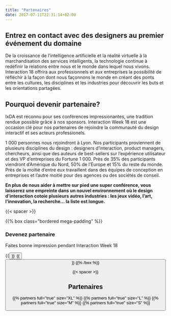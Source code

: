 ```yaml
---
title: "Partenaires"
date: 2017-07-11T22:31:14+02:00
---
```

## Entrez en contact avec des designers au premier événement du domaine
De la croissance de l’intelligence artificielle et la réalité virtuelle à la marchandisation des services intelligents, la technologie continue à redéfinir la relations entre nous et le monde dans lequel nous vivons. Interaction 18 offrira aux professionnels et aux entreprises la possibilité de réfléchir à la façon dont nous façonnons le monde en créant des ponts entre les cultures, les disciplines et les industries pour découvrir les buts et les orientations partagées.

## Pourquoi devenir partenaire?

IxDA est reconnu pour ses conférences impressionantes, une tradition rendue possible grâce à nos sponsors. Interaction Week 18 est une occasion clé pour nos partenaires de rejoindre la communauté du design interactif et ses acteurs professionels.

1 000 personnes nous rejoindront à Lyon. Nos participants proviennent de plusieurs disciplines du design : designers d’interaction, product managers, chercheurs, ainsi que des auteurs de best-sellers sur l’expérience utilisateur et des VP d’entreprises du Fortune 1 000. Près de 35% des participants viendront d’Amérique du Nord, 50% de l’Europe et 15% du reste du monde. Près de la moitié d’entre eux travaillent dans des équipes de conception en entreprises et l’autre moitié pour des agences ou des sociétés de conseil.

**En plus de nous aider à mettre sur pied une super conférence, vous laisserez une empreinte dans un nouvel environnement où le design d’interaction cotoie plusieurs autres industries : les jeux vidéo, l’art, l’innovation, la recherche… la liste est longue.**

{{< spacer >}}

{{% box class="bordered mega-padding"  %}}
### Devenez partenaire
Faites bonne impression pendant Interaction&nbsp;Week&nbsp;18

{{<button target="_blank" name="Download the kit (EN)" href="/pdf/Interaction-18_SponsorKit_EN.pdf" >}}&ensp;{{<button target="_blank" name="Télécharger le kit (FR)" href="/pdf/Interaction-18_SponsorKit_FR.pdf" class="button-secondary" >}}
{{% /box %}}

{{< spacer >}}

## Partenaires

  {{% partners full="true" size="XL" %}}
  {{% partners full="true" size="L" %}}
  {{% partners full="true" size="M" %}}
  {{% partners full="true" size="S" %}}
